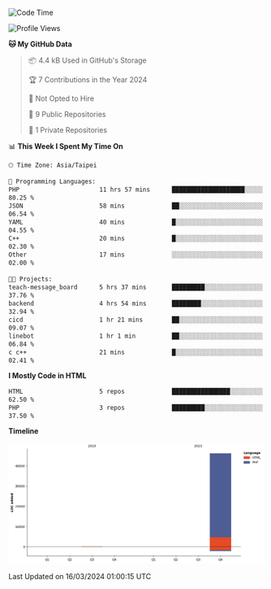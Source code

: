 <!--START_SECTION:waka-->
![Code Time](http://img.shields.io/badge/Code%20Time-203%20hrs%2031%20mins-blue)

![Profile Views](http://img.shields.io/badge/Profile%20Views-0-blue)

**🐱 My GitHub Data** 

> 📦 4.4 kB Used in GitHub's Storage 
 > 
> 🏆 7 Contributions in the Year 2024
 > 
> 🚫 Not Opted to Hire
 > 
> 📜 9 Public Repositories 
 > 
> 🔑 1 Private Repositories 
 > 
📊 **This Week I Spent My Time On** 

```text
🕑︎ Time Zone: Asia/Taipei

💬 Programming Languages: 
PHP                      11 hrs 57 mins      ████████████████████░░░░░   80.25 % 
JSON                     58 mins             ██░░░░░░░░░░░░░░░░░░░░░░░   06.54 % 
YAML                     40 mins             █░░░░░░░░░░░░░░░░░░░░░░░░   04.55 % 
C++                      20 mins             █░░░░░░░░░░░░░░░░░░░░░░░░   02.30 % 
Other                    17 mins             ░░░░░░░░░░░░░░░░░░░░░░░░░   02.00 % 

🐱‍💻 Projects: 
teach-message_board      5 hrs 37 mins       █████████░░░░░░░░░░░░░░░░   37.76 % 
backend                  4 hrs 54 mins       ████████░░░░░░░░░░░░░░░░░   32.94 % 
cicd                     1 hr 21 mins        ██░░░░░░░░░░░░░░░░░░░░░░░   09.07 % 
linebot                  1 hr 1 min          ██░░░░░░░░░░░░░░░░░░░░░░░   06.84 % 
c c++                    21 mins             █░░░░░░░░░░░░░░░░░░░░░░░░   02.41 % 
```

**I Mostly Code in HTML** 

```text
HTML                     5 repos             ████████████████░░░░░░░░░   62.50 % 
PHP                      3 repos             █████████░░░░░░░░░░░░░░░░   37.50 % 
```



**Timeline**

![Lines of Code chart](https://raw.githubusercontent.com/benson828/benson828/main/assets/bar_graph.png)


 Last Updated on 16/03/2024 01:00:15 UTC
<!--END_SECTION:waka-->
